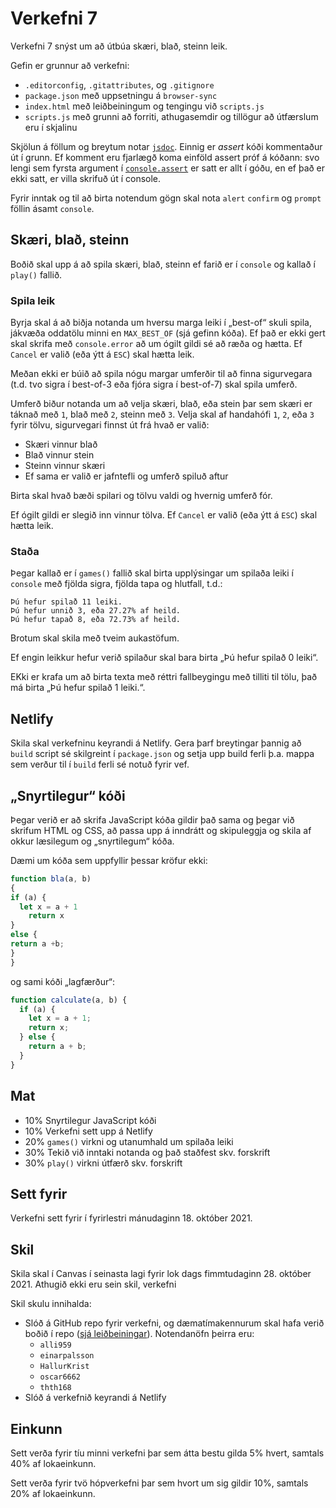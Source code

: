 # Verkefni 7

Verkefni 7 snýst um að útbúa skæri, blað, steinn leik.

Gefin er grunnur að verkefni:

* `.editorconfig`, `.gitattributes`, og `.gitignore`
* `package.json` með uppsetningu á `browser-sync`
* `index.html` með leiðbeiningum og tengingu við `scripts.js`
* `scripts.js` með grunni að forriti, athugasemdir og tillögur að útfærslum eru í skjalinu

Skjölun á föllum og breytum notar [`jsdoc`](https://jsdoc.app/). Einnig er _assert_ kóði kommentaður út í grunn. Ef komment eru fjarlægð koma einföld assert próf á kóðann: svo lengi sem fyrsta argument í [`console.assert`](https://developer.mozilla.org/en-US/docs/Web/API/console/assert) er satt er allt í góðu, en ef það er ekki satt, er villa skrifuð út í console.

Fyrir inntak og til að birta notendum gögn skal nota `alert` `confirm` og `prompt` föllin ásamt `console`.

## Skæri, blað, steinn

Boðið skal upp á að spila skæri, blað, steinn ef farið er í `console` og kallað í `play()` fallið.

### Spila leik

Byrja skal á að biðja notanda um hversu marga leiki í „best-of“ skuli spila, jákvæða oddatölu minni en `MAX_BEST_OF` (sjá gefinn kóða). Ef það er ekki gert skal skrifa með `console.error` að um ógilt gildi sé að ræða og hætta. Ef `Cancel` er valið (eða ýtt á `ESC`) skal hætta leik.

Meðan ekki er búið að spila nógu margar umferðir til að finna sigurvegara (t.d. tvo sigra í best-of-3 eða fjóra sigra í best-of-7) skal spila umferð.

Umferð biður notanda um að velja skæri, blað, eða stein þar sem skæri er táknað með `1`, blað með `2`, steinn með `3`. Velja skal af handahófi `1`, `2`, eða `3` fyrir tölvu, sigurvegari finnst út frá hvað er valið:

* Skæri vinnur blað
* Blað vinnur stein
* Steinn vinnur skæri
* Ef sama er valið er jafntefli og umferð spiluð aftur

Birta skal hvað bæði spilari og tölvu valdi og hvernig umferð fór.

Ef ógilt gildi er slegið inn vinnur tölva. Ef `Cancel` er valið (eða ýtt á `ESC`) skal hætta leik.

### Staða

Þegar kallað er í `games()` fallið skal birta upplýsingar um spilaða leiki í `console` með fjölda sigra, fjölda tapa og hlutfall, t.d.:

```text
Þú hefur spilað 11 leiki.
Þú hefur unnið 3, eða 27.27% af heild.
Þú hefur tapað 8, eða 72.73% af heild.
```

Brotum skal skila með tveim aukastöfum.

Ef engin leikkur hefur verið spilaður skal bara birta „Þú hefur spilað 0 leiki“. 

EKki er krafa um að birta texta með réttri fallbeygingu með tilliti til tölu, það má birta „Þú hefur spilað 1 leiki.“.

## Netlify

Skila skal verkefninu keyrandi á Netlify. Gera þarf breytingar þannig að `build` script sé skilgreint í `package.json` og setja upp build ferli þ.a. mappa sem verður til í `build` ferli sé notuð fyrir vef.

## „Snyrtilegur“ kóði

Þegar verið er að skrifa JavaScript kóða gildir það sama og þegar við skrifum HTML og CSS, að passa upp á inndrátt og skipuleggja og skila af okkur læsilegum og „snyrtilegum“ kóða.

Dæmi um kóða sem uppfyllir þessar kröfur ekki:

```javascript
function bla(a, b)
{
if (a) {
  let x = a + 1
    return x
}
else {
return a +b;
}
}
```

og sami kóði „lagfærður“:

```javascript
function calculate(a, b) {
  if (a) {
    let x = a + 1;
    return x;
  } else {
    return a + b;
  }
}
```

## Mat

* 10% Snyrtilegur JavaScript kóði
* 10% Verkefni sett upp á Netlify
* 20% `games()` virkni og utanumhald um spilaða leiki
* 30% Tekið við inntaki notanda og það staðfest skv. forskrift
* 30% `play()` virkni útfærð skv. forskrift

## Sett fyrir

Verkefni sett fyrir í fyrirlestri mánudaginn 18. október 2021.

## Skil

Skila skal í Canvas í seinasta lagi fyrir lok dags fimmtudaginn 28. október 2021. Athugið ekki eru sein skil, verkefni

Skil skulu innihalda:

* Slóð á GitHub repo fyrir verkefni, og dæmatímakennurum skal hafa verið boðið í repo ([sjá leiðbeiningar](https://docs.github.com/en/free-pro-team@latest/github/setting-up-and-managing-your-github-user-account/inviting-collaborators-to-a-personal-repository)). Notendanöfn þeirra eru:
  * `alli959`
  * `einarpalsson`
  * `HallurKrist`
  * `oscar6662`
  * `thth168`
* Slóð á verkefnið keyrandi á Netlify

## Einkunn

Sett verða fyrir tíu minni verkefni þar sem átta bestu gilda 5% hvert, samtals 40% af lokaeinkunn.

Sett verða fyrir tvö hópverkefni þar sem hvort um sig gildir 10%, samtals 20% af lokaeinkunn.

